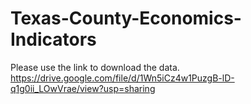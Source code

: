 # Texas-County-Economics-Indicators
Please use the link to download the data. 
https://drive.google.com/file/d/1Wn5iCz4w1PuzgB-lD-q1g0ii_LOwVrae/view?usp=sharing
